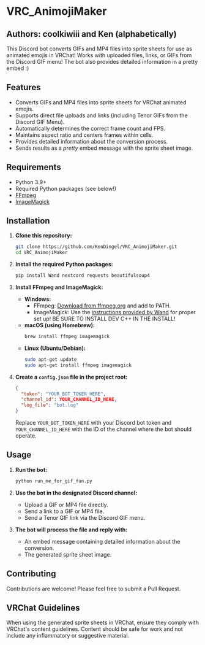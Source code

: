 # VRC_AnimojiMaker

## Authors: coolkiwiii and Ken (alphabetically)


This Discord bot converts GIFs and MP4 files into sprite sheets for use as animated emojis in VRChat! Works with uploaded files, links, or GIFs from the Discord GIF menu! The bot also provides detailed information in a pretty embed :)

## Features

- Converts GIFs and MP4 files into sprite sheets for VRChat animated emojis.
- Supports direct file uploads and links (including Tenor GIFs from the Discord GIF Menu).
- Automatically determines the correct frame count and FPS.
- Maintains aspect ratio and centers frames within cells.
- Provides detailed information about the conversion process.
- Sends results as a *pretty* embed message with the sprite sheet image.

## Requirements

- Python 3.9+
- Required Python packages (see below!)
- [FFmpeg](https://ffmpeg.org/download.html)
- [ImageMagick](https://imagemagick.org/script/download.php)

## Installation

1. **Clone this repository:**
   ```bash
   git clone https://github.com/KenDingel/VRC_AnimojiMaker.git
   cd VRC_AnimojiMaker
   ```

2. **Install the required Python packages:**
   ```bash
   pip install Wand nextcord requests beautifulsoup4
   ```

3. **Install FFmpeg and ImageMagick:**
   - **Windows:**
     - FFmpeg: [Download from ffmpeg.org](https://ffmpeg.org/download.html) and add to PATH.
     - ImageMagick: Use the [instructions provided by Wand](https://docs.wand-py.org/en/0.6.12/guide/install.html) for proper set up! BE SURE TO INSTALL DEV C++ IN THE INSTALL!
   - **macOS (using Homebrew):**
     ```bash
     brew install ffmpeg imagemagick
     ```
   - **Linux (Ubuntu/Debian):**
     ```bash
     sudo apt-get update
     sudo apt-get install ffmpeg imagemagick
     ```

4. **Create a `config.json` file in the project root:**
   ```json
   {
     "token": "YOUR_BOT_TOKEN_HERE",
     "channel_id": YOUR_CHANNEL_ID_HERE,
     "log_file": "bot.log"
   }
   ```
   Replace `YOUR_BOT_TOKEN_HERE` with your Discord bot token and `YOUR_CHANNEL_ID_HERE` with the ID of the channel where the bot should operate.

## Usage

1. **Run the bot:**
   ```bash
   python run_me_for_gif_fun.py
   ```

2. **Use the bot in the designated Discord channel:**
   - Upload a GIF or MP4 file directly.
   - Send a link to a GIF or MP4 file.
   - Send a Tenor GIF link via the Discord GIF menu.

3. **The bot will process the file and reply with:**
   - An embed message containing detailed information about the conversion.
   - The generated sprite sheet image.

## Contributing

Contributions are welcome! Please feel free to submit a Pull Request.

## VRChat Guidelines

When using the generated sprite sheets in VRChat, ensure they comply with VRChat's content guidelines. Content should be safe for work and not include any inflammatory or suggestive material.
